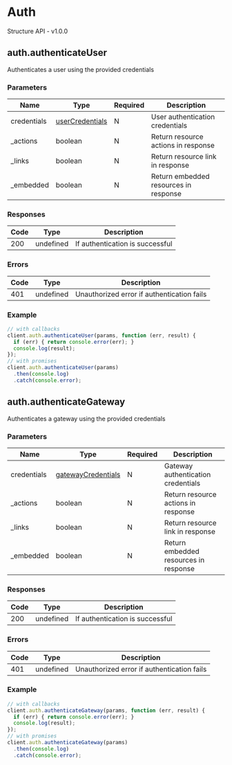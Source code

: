 # Auth
Structure API - v1.0.0

## auth.authenticateUser

Authenticates a user using the provided credentials


### Parameters
| Name | Type | Required | Description |
| ---- | ---- | -------- | ----------- |
| credentials | [userCredentials](_schemas.md#/definitions/userCredentials) | N | User authentication credentials |
| _actions | boolean | N | Return resource actions in response |
| _links | boolean | N | Return resource link in response |
| _embedded | boolean | N | Return embedded resources in response |

### Responses
| Code | Type | Description |
| ---- | ---- | ----------- |
| 200 | undefined | If authentication is successful |

### Errors
| Code | Type | Description |
| ---- | ---- | ----------- |
| 401 | undefined | Unauthorized error if authentication fails |

### Example
```javascript
// with callbacks
client.auth.authenticateUser(params, function (err, result) {
  if (err) { return console.error(err); }
  console.log(result);
});
// with promises
client.auth.authenticateUser(params)
  .then(console.log)
  .catch(console.error);
```
## auth.authenticateGateway

Authenticates a gateway using the provided credentials


### Parameters
| Name | Type | Required | Description |
| ---- | ---- | -------- | ----------- |
| credentials | [gatewayCredentials](_schemas.md#/definitions/gatewayCredentials) | N | Gateway authentication credentials |
| _actions | boolean | N | Return resource actions in response |
| _links | boolean | N | Return resource link in response |
| _embedded | boolean | N | Return embedded resources in response |

### Responses
| Code | Type | Description |
| ---- | ---- | ----------- |
| 200 | undefined | If authentication is successful |

### Errors
| Code | Type | Description |
| ---- | ---- | ----------- |
| 401 | undefined | Unauthorized error if authentication fails |

### Example
```javascript
// with callbacks
client.auth.authenticateGateway(params, function (err, result) {
  if (err) { return console.error(err); }
  console.log(result);
});
// with promises
client.auth.authenticateGateway(params)
  .then(console.log)
  .catch(console.error);
```

